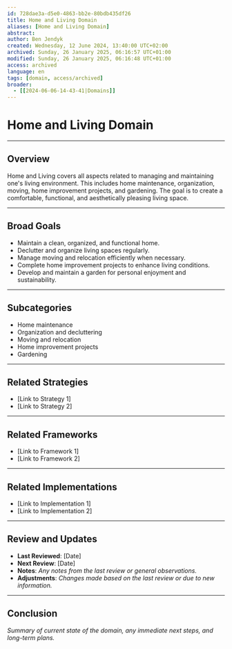 ```yaml
---
id: 728dae3a-d5e0-4863-bb2e-80bdb435df26
title: Home and Living Domain
aliases: [Home and Living Domain]
abstract:
author: Ben Jendyk
created: Wednesday, 12 June 2024, 13:40:00 UTC+02:00
archived: Sunday, 26 January 2025, 06:16:57 UTC+01:00
modified: Sunday, 26 January 2025, 06:16:48 UTC+01:00
access: archived 
language: en
tags: [domain, access/archived]
broader:
  - [[2024-06-06-14-43-41|Domains]]
---
```


# Home and Living Domain

--- 

## Overview

Home and Living covers all aspects related to managing and maintaining one's living environment. This includes home maintenance, organization, moving, home improvement projects, and gardening. The goal is to create a comfortable, functional, and aesthetically pleasing living space.

--- 

## Broad Goals

- Maintain a clean, organized, and functional home.
- Declutter and organize living spaces regularly.
- Manage moving and relocation efficiently when necessary.
- Complete home improvement projects to enhance living conditions.
- Develop and maintain a garden for personal enjoyment and sustainability.

--- 

## Subcategories

- Home maintenance
- Organization and decluttering
- Moving and relocation
- Home improvement projects
- Gardening

--- 

## Related Strategies

- [Link to Strategy 1]
- [Link to Strategy 2]

--- 

## Related Frameworks

- [Link to Framework 1]
- [Link to Framework 2]

--- 

## Related Implementations

- [Link to Implementation 1]
- [Link to Implementation 2]

---

## Review and Updates

- **Last Reviewed**: [Date] 
- **Next Review**: [Date] 
- **Notes**: *Any notes from the last review or general observations.* 
- **Adjustments**: *Changes made based on the last review or due to new information.*

--- 

## Conclusion

*Summary of current state of the domain, any immediate next steps, and long-term plans.*
